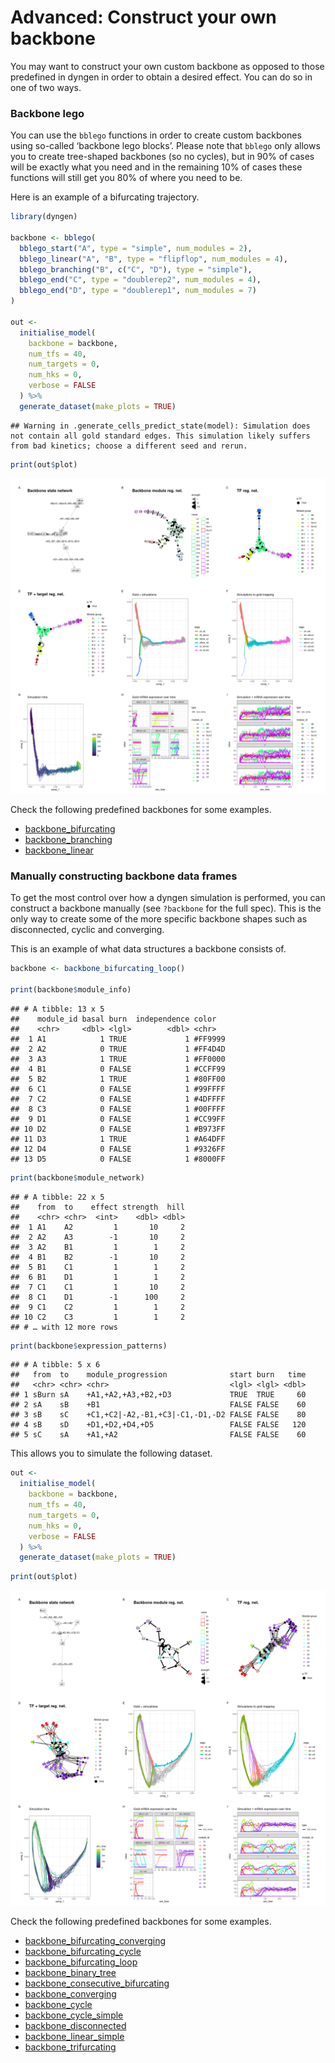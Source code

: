 Advanced: Construct your own backbone
================

<!-- github markdown built using 
rmarkdown::render("vignettes/advanced_constructing_backbone.Rmd", output_format = rmarkdown::github_document(html_preview = FALSE))
-->

You may want to construct your own custom backbone as opposed to those
predefined in dyngen in order to obtain a desired effect. You can do so
in one of two ways.

### Backbone lego

You can use the `bblego` functions in order to create custom backbones
using so-called ‘backbone lego blocks’. Please note that `bblego` only
allows you to create tree-shaped backbones (so no cycles), but in 90% of
cases will be exactly what you need and in the remaining 10% of cases
these functions will still get you 80% of where you need to be.

Here is an example of a bifurcating trajectory.

``` r
library(dyngen)

backbone <- bblego(
  bblego_start("A", type = "simple", num_modules = 2),
  bblego_linear("A", "B", type = "flipflop", num_modules = 4),
  bblego_branching("B", c("C", "D"), type = "simple"),
  bblego_end("C", type = "doublerep2", num_modules = 4),
  bblego_end("D", type = "doublerep1", num_modules = 7)
)

out <- 
  initialise_model(
    backbone = backbone,
    num_tfs = 40,
    num_targets = 0,
    num_hks = 0,
    verbose = FALSE
  ) %>% 
  generate_dataset(make_plots = TRUE)
```

    ## Warning in .generate_cells_predict_state(model): Simulation does not contain all gold standard edges. This simulation likely suffers from bad kinetics; choose a different seed and rerun.

``` r
print(out$plot)
```

![](advanced_constructing_backbone_files/figure-gfm/bblego-1.png)<!-- -->

Check the following predefined backbones for some examples.

-   [backbone\_bifurcating](https://github.com/dynverse/dyngen/blob/master/R/2c_backbones.R#L3-L11)
-   [backbone\_branching](https://github.com/dynverse/dyngen/blob/master/R/2c_backbones.R#L195-L273)
-   [backbone\_linear](https://github.com/dynverse/dyngen/blob/master/R/2c_backbones.R#L420-L427)

### Manually constructing backbone data frames

To get the most control over how a dyngen simulation is performed, you
can construct a backbone manually (see `?backbone` for the full spec).
This is the only way to create some of the more specific backbone shapes
such as disconnected, cyclic and converging.

This is an example of what data structures a backbone consists of.

``` r
backbone <- backbone_bifurcating_loop()

print(backbone$module_info)
```

    ## # A tibble: 13 x 5
    ##    module_id basal burn  independence color  
    ##    <chr>     <dbl> <lgl>        <dbl> <chr>  
    ##  1 A1            1 TRUE             1 #FF9999
    ##  2 A2            0 TRUE             1 #FF4D4D
    ##  3 A3            1 TRUE             1 #FF0000
    ##  4 B1            0 FALSE            1 #CCFF99
    ##  5 B2            1 TRUE             1 #80FF00
    ##  6 C1            0 FALSE            1 #99FFFF
    ##  7 C2            0 FALSE            1 #4DFFFF
    ##  8 C3            0 FALSE            1 #00FFFF
    ##  9 D1            0 FALSE            1 #CC99FF
    ## 10 D2            0 FALSE            1 #B973FF
    ## 11 D3            1 TRUE             1 #A64DFF
    ## 12 D4            0 FALSE            1 #9326FF
    ## 13 D5            0 FALSE            1 #8000FF

``` r
print(backbone$module_network)
```

    ## # A tibble: 22 x 5
    ##    from  to    effect strength  hill
    ##    <chr> <chr>  <int>    <dbl> <dbl>
    ##  1 A1    A2         1       10     2
    ##  2 A2    A3        -1       10     2
    ##  3 A2    B1         1        1     2
    ##  4 B1    B2        -1       10     2
    ##  5 B1    C1         1        1     2
    ##  6 B1    D1         1        1     2
    ##  7 C1    C1         1       10     2
    ##  8 C1    D1        -1      100     2
    ##  9 C1    C2         1        1     2
    ## 10 C2    C3         1        1     2
    ## # … with 12 more rows

``` r
print(backbone$expression_patterns)
```

    ## # A tibble: 5 x 6
    ##   from  to    module_progression              start burn   time
    ##   <chr> <chr> <chr>                           <lgl> <lgl> <dbl>
    ## 1 sBurn sA    +A1,+A2,+A3,+B2,+D3             TRUE  TRUE     60
    ## 2 sA    sB    +B1                             FALSE FALSE    60
    ## 3 sB    sC    +C1,+C2|-A2,-B1,+C3|-C1,-D1,-D2 FALSE FALSE    80
    ## 4 sB    sD    +D1,+D2,+D4,+D5                 FALSE FALSE   120
    ## 5 sC    sA    +A1,+A2                         FALSE FALSE    60

This allows you to simulate the following dataset.

``` r
out <- 
  initialise_model(
    backbone = backbone,
    num_tfs = 40,
    num_targets = 0,
    num_hks = 0,
    verbose = FALSE
  ) %>% 
  generate_dataset(make_plots = TRUE)
```

``` r
print(out$plot)
```

![](advanced_constructing_backbone_files/figure-gfm/bifurcatingloop_plot-1.png)<!-- -->

Check the following predefined backbones for some examples.

-   [backbone\_bifurcating\_converging](https://github.com/dynverse/dyngen/blob/master/R/2c_backbones.R#L16-L61)
-   [backbone\_bifurcating\_cycle](https://github.com/dynverse/dyngen/blob/master/R/2c_backbones.R#L66-L127)
-   [backbone\_bifurcating\_loop](https://github.com/dynverse/dyngen/blob/master/R/2c_backbones.R#L132-L186)
-   [backbone\_binary\_tree](https://github.com/dynverse/dyngen/blob/master/R/2c_backbones.R#L278-L282)
-   [backbone\_consecutive\_bifurcating](https://github.com/dynverse/dyngen/blob/master/R/2c_backbones.R#L287-L289)
-   [backbone\_converging](https://github.com/dynverse/dyngen/blob/master/R/2c_backbones.R#L299-L349)
-   [backbone\_cycle](https://github.com/dynverse/dyngen/blob/master/R/2c_backbones.R#L353-L384)
-   [backbone\_cycle\_simple](https://github.com/dynverse/dyngen/blob/master/R/2c_backbones.R#L388-L416)
-   [backbone\_disconnected](https://github.com/dynverse/dyngen/blob/master/R/2c_backbones.R#L468-L572)
-   [backbone\_linear\_simple](https://github.com/dynverse/dyngen/blob/master/R/2c_backbones.R#L432-L457)
-   [backbone\_trifurcating](https://github.com/dynverse/dyngen/blob/master/R/2c_backbones.R#L293-L295)
